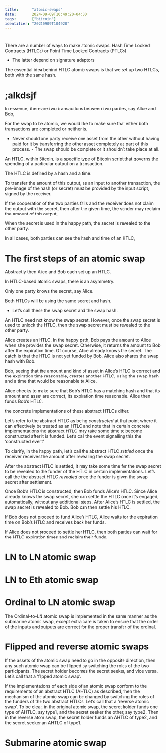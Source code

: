 ```yaml
---
title:      "atomic-swaps"
date:       2024-09-09T10:49:20-04:00
tags:       ["bitcoin"]
identifier: "20240909T104920"
---
```


# 

There are a number of ways to make atomic swaps.
Hash Time Locked Contracts (HTLCs) or Point Time Locked Contracts (PTLCs)
* The latter depend on signature adaptors

The essential idea behind HTLC atomic swaps is that we set up two HTLCs, both with the same hash.

# ;alkdsjf

In essence, there are two transactions between two parties, say Alice and Bob,

For the swap to be atomic, we would like to make sure that either both transactions are completed or neither is.
- Never should one party receive one asset from the other without having paid for it by transferring the other asset completely as part of this process. - The swap should be complete or it shouldn’t take place at all.

An HTLC, within Bitcoin, is a specific type of Bitcoin script that governs the spending of a particular output on a transaction. 

The HTLC is defined by a hash and a time.

To transfer the amount of this output, as an input to another transaction, the pre-image of the hash (or secret) must be provided by the input script, signed by the receiver.

 If the cooperation of the two parties fails and the receiver does not claim the output with the secret, then after the given time, the sender may reclaim the amount of this output,
 
 When the secret is used in the happy path, the secret is revealed to the other party. 
 
 In all cases, both parties can see the hash and time of an HTLC,
 
# The first steps of an atomic swap 

Abstractly then Alice and Bob each set up an HTLC.

In HTLC-based atomic swaps, there is an asymmetry. 

Only one party knows the secret, say Alice. 

Both HTLCs will be using the same secret and hash.
- Let’s call these the swap secret and the swap hash.

An HTLC need not know the swap secret. 
However, once the swap secret is used to unlock the HTLC, then the swap secret must be revealed to the other party.

Alice creates an HTLC. In the happy path, Bob pays the amount to Alice when she provides the swap secret. Otherwise, it returns the amount to Bob after the expiration time. Of course, Alice already knows the secret. The catch is that the HTLC is not yet funded by Bob. Alice also shares the swap hash with Bob.

Bob, seeing that the amount and kind of asset in Alice’s HTLC is correct and the expiration time reasonable, creates another HTLC, using the swap hash and a time that would be reasonable to Alice. 

Alice checks to make sure that Bob’s HTLC has a matching hash and that its amount and asset are correct, its expiration time reasonable. Alice then funds Bob’s HTLC.

the concrete implementations of these abstract HTLCs differ. 

Let’s refer to the abstract HTLC as being *constructed* at that point where it can effectively be treated as an HTLC and note that in certain concrete implementations the abstract HTLC may take some time to become constructed after it is funded. Let’s call the event signalling this the ‘constructed event’

To clarify, in the happy path, let’s call the abstract HTLC *settled* once the receiver receives the amount after revealing the swap secret. 

After the abstract HTLC is settled, it may take some time for the swap secret to be revealed to the funder of the HTLC in certain implementations. Let’s call the the abstract HTLC *revealed* once the funder is given the swap secret after settlement. 

Once Bob’s HTLC is constructed, then Bob funds Alice’s HTLC. Since Alice already knows the swap secret, she can settle the HTLC once it’s engaged, automatically, without any additional steps. After Alice’s HTLC is settled, the swap secret is revealed to Bob. Bob can then settle his HTLC.

If Bob does not proceed to fund Alice’s HTLC, Alice waits for the expiration time on Bob’s HTLC and receives back her funds.

If Alice does not proceed to settle her HTLC, then both parties can wait for the HTLC expiration times and reclaim their funds.

# LN to LN atomic swap

# LN to Eth atomic swap

# Ordinal to LN atomic swap

The Ordinal-to-LN atomic swap is implemented in the same manner as the submarine atomic swap, except extra care is taken to ensure that the order of the inputs and outputs are correct for the proper transfer of the ordinal.

# Flipped and reverse atomic swaps

If the assets of the atomic swap need to go in the opposite direction, then any such atomic swap can be flipped by switching the roles of the two participants. The secret holder becomes the secret seeker, and vice versa. Let’s call that a ‘flipped atomic swap’.

If the implementations of each side of an atomic swap conform to the requirements of an abstract HTLC (AHTLC) as described, then the mechanism of the atomic swap can be changed by switching the roles of the funders of the two abstract HTLCs. Let’s call that a ‘reverse atomic swap’. To be clear, in the original atomic swap, the secret holder funds one type of AHTLC, say type1, and the secret seeker the other, say type2. Then in the reverse atom swap, the secret holder funds an AHTLC of type2, and the secret seeker an AHTLC of type1.

# Submarine atomic swap

